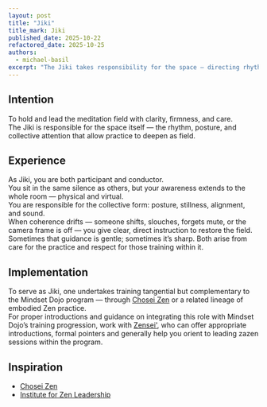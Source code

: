 ```yaml
---
layout: post
title: "Jiki"
title_mark: Jiki
published_date: 2025-10-22
refactored_date: 2025-10-25
authors:
  - michael-basil
excerpt: "The Jiki takes responsibility for the space — directing rhythm, posture, and presence so the field can settle into coherence."
---
```


## Intention

To hold and lead the meditation field with clarity, firmness, and care.  
The Jiki is responsible for the space itself — the rhythm, posture, and collective attention that allow practice to deepen as field.

## Experience

As Jiki, you are both participant and conductor.  
You sit in the same silence as others, but your awareness extends to the whole room — physical and virtual.  
You are responsible for the collective form: posture, stillness, alignment, and sound.  
When coherence drifts — someone shifts, slouches, forgets mute, or the camera frame is off — you give clear, direct instruction to restore the field.  
Sometimes that guidance is gentle; sometimes it’s sharp. Both arise from care for the practice and respect for those training within it.

## Implementation

To serve as Jiki, one undertakes training tangential but complementary to the Mindset Dojo program — through [Chosei Zen](https://www.choseizen.org/) or a related lineage of embodied Zen practice.  
For proper introductions and guidance on integrating this role with Mindset Dojo’s training progression, work with [Zensei'](../zensei/), who can offer appropriate introductions, formal pointers and generally help you orient to leading zazen sessions within the program.

## Inspiration

- [Chosei Zen](https://www.choseizen.org/)
- [Institute for Zen Leadership](https://zenleader.global)
